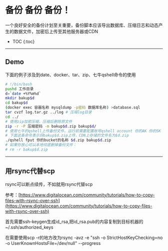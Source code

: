 # 备份 备份 备份！

一个良好安全的备份计划至关重要，备份脚本应该导出数据库、压缩日志和动态产生的数据文件，加密后上传至其他服务器或CDN

* TOC
{:toc}

----

## Demo

下面的例子涉及到date、docker、tar、zip、七牛qshell命令的使用

```bash
# !/bin/bash
pushd 工作目录
d=`date +%Y%m%d`
mkdir bakup$d
cd bakup$d
(docker exec 容器名称 mysqldump -p密码 数据库名称) >database.sql
tar cvzf log.tar.gz ../log # 压缩log目录
cd ../
# 使用zip加密压缩，压缩后删除原文件
zip -r -P 压缩密码 -m bakup$d.zip bakup$d/
# 使用七牛的qshell上传备份文件，运行前需要配置账号qshell account 你的AK 你的SK
# 下面这条命令表示将bakup$d.zip上传，CDN上存储的文件名为$d.zip
./qshell fput 你的bucket的名称 $d.zip bakup$d.zip
# 如果你放心可以本地彻底删掉备份文件：
# rm -r bakup$d.zip

```

----

## 用rsync代替scp

rsync可以断点续传，不如就用rsync代替scp

参考：[https://www.digitalocean.com/community/tutorials/how-to-copy-files-with-rsync-over-ssh](https://www.digitalocean.com/community/tutorials/how-to-copy-files-with-rsync-over-ssh)

首先需要ssh-keygen生成id_rsa,把id_rsa.pub的内容复制到目标机器的~/.ssh/authorized_keys

在需要使用scp -r的地方改为rsync -avz -e "ssh -o StrictHostKeyChecking=no -o UserKnownHostsFile=/dev/null" --progress